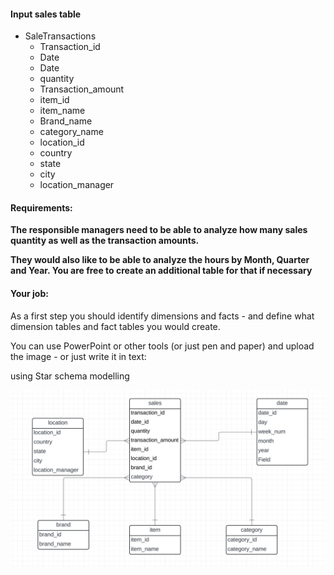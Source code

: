 #### Input sales table

* SaleTransactions
    * Transaction_id
    * Date
    * Date
    * quantity
    * Transaction_amount
    * item_id
    * item_name
    * Brand_name
    * category_name
    * location_id
    * country
    * state
    * city
    * location_manager

#### Requirements:

**The responsible managers need to be able to analyze how many sales quantity as well as the transaction amounts.**

**They would also like to be able to analyze the hours by Month, Quarter and Year. You are free to create an additional table for that if necessary**

#### Your job:

As a first step you should identify dimensions and facts - and define what dimension tables and fact tables you would create.

You can use PowerPoint or other tools (or just pen and paper) and upload the image - or just write it in text:

using Star schema modelling

![alt text](image-1.png)